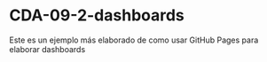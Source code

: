 # CDA-09-2-dashboards
Este es un ejemplo más elaborado de como usar GitHub Pages para elaborar dashboards
